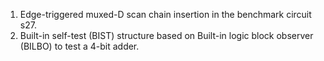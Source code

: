 1. Edge-triggered muxed-D scan chain insertion in the benchmark circuit s27.
2. Built-in self-test (BIST) structure based on Built-in logic block observer (BILBO) to test a 4-bit adder.
